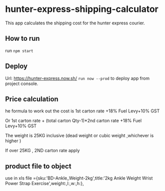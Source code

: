 # hunter-express-shipping-calculator

This app calculates the shipping cost for the hunter express courier.

## How to run

run `npm start`

## Deploy

Url: https://hunter-express.now.sh/
`run now --prod` to deploy app from project console.

## Price calculation

he formula to work out the cost is 1st carton rate +18% Fuel Levy+10% GST

Or 1st carton rate + (total carton Qty-1)\*2nd carton rate +18% Fuel Levy+10% GST

The weight is 25KG inclusive (dead weight or cubic weight ,whichever is higher )

If over 25KG , 2ND carton rate apply

## product file to object

use in xls file ={sku:'BD-Ankle_Weight-2kg',title:'2kg Ankle Weight Wrist Power Strap Exercise',weight:,l:,w:,h:},
